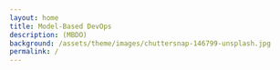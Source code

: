 ```yaml
---
layout: home
title: Model-Based DevOps
description: (MBDO)
background: /assets/theme/images/chuttersnap-146799-unsplash.jpg
permalink: /
---
```


